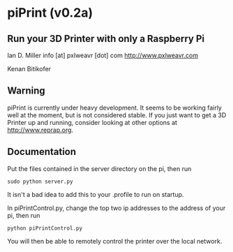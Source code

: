 # piPrint (v0.2a)
## Run your 3D Printer with only a Raspberry Pi

Ian D. Miller
info [at] pxlweavr [dot] com
http://www.pxlweavr.com

Kenan Bitikofer

## Warning
piPrint is currently under heavy development.  It seems to be working fairly well at the moment, but is not considered stable.  If you just want to get a 3D Printer up and running, consider looking at other options at http://www.reprap.org.

## Documentation
Put the files contained in the server directory on the pi, then run

    sudo python server.py
    
It isn't a bad idea to add this to your .profile to run on startup.

In piPrintControl.py, change the top two ip addresses to the address of your pi, then run

    python piPrintControl.py
    
You will then be able to remotely control the printer over the local network.